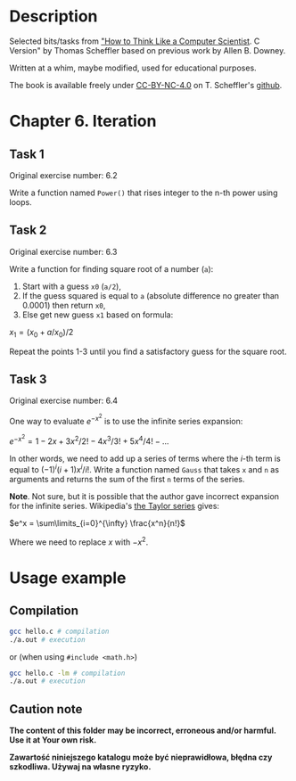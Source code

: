 # Description

Selected bits/tasks from ["How to Think Like a Computer Scientist](https://github.com/tscheffl/ThinkC/tree/master). C Version" by Thomas Scheffler based on previous work by Allen B. Downey.

Written at a whim, maybe modified, used for educational purposes.

The book is available freely under [CC-BY-NC-4.0](https://creativecommons.org/licenses/by-nc/4.0/) on T. Scheffler's [github](https://github.com/tscheffl/ThinkC/tree/master).

# Chapter 6. Iteration

## Task 1

Original exercise number: 6.2

Write a function named `Power()` that rises integer to the n-th power using loops.

## Task 2

Original exercise number: 6.3

Write a function for finding square root of a number (`a`):

1. Start with a guess `x0` (`a/2`),
2. If the guess squared is equal to `a` (absolute difference no greater than
   0.0001) then return `x0`,
3. Else get new guess `x1` based on formula:

$x_1 = (x_0 + a/x_0)/2$

Repeat the points 1-3 until you find a satisfactory guess for the square root.

## Task 3

Original exercise number: 6.4

One way to evaluate $e^{-x^2}$ is to use the infinite series expansion:

$e^{-x^2} = 1 - 2x + 3x^{2}/2! - 4x^{3}/3! + 5x^{4}/4! - ...$

In other words, we need to add up a series of terms where the $i$-th term is equal to $(-1)^{i}(i+1)x^{i}/i!$. Write a function named `Gauss` that takes `x` and `n` as arguments and returns the sum of the first `n` terms of the series.

**Note**. Not sure, but it is possible that the author gave incorrect expansion for the infinite series. Wikipedia's [the Taylor series](https://en.wikipedia.org/wiki/Taylor_series) gives:

$e^x = \sum\limits_{i=0}^{\infty} \frac{x^n}{n!}$

Where we need to replace $x$ with $-x^2$.

# Usage example

## Compilation

```bash
gcc hello.c # compilation
./a.out # execution
```

or (when using `#include <math.h>`)

```bash
gcc hello.c -lm # compilation
./a.out # execution
```

## Caution note

**The content of this folder may be incorrect, erroneous and/or harmful. Use it at Your own risk.**

**Zawartość niniejszego katalogu może być nieprawidłowa, błędna czy szkodliwa. Używaj na własne ryzyko.**
